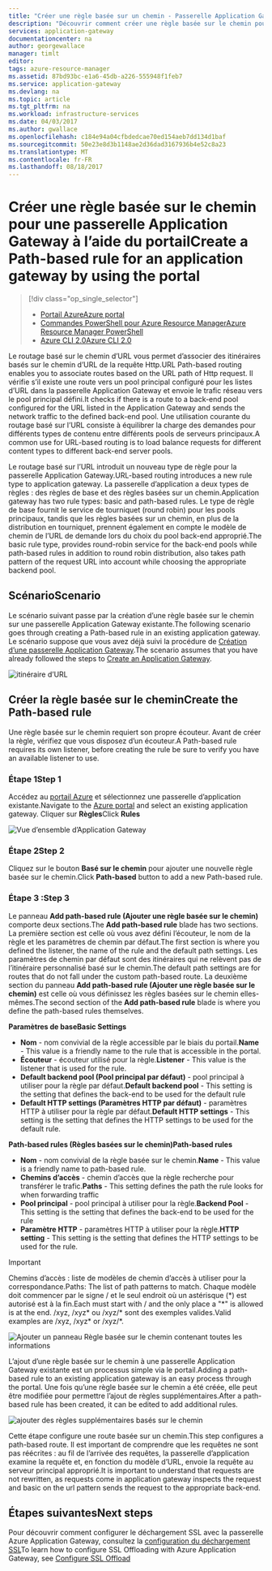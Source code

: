 ```yaml
---
title: "Créer une règle basée sur un chemin - Passerelle Application Gateway Azure - Portail Azure | Microsoft Docs"
description: "Découvrir comment créer une règle basée sur le chemin pour une passerelle Application Gateway à l’aide du portail"
services: application-gateway
documentationcenter: na
author: georgewallace
manager: timlt
editor: 
tags: azure-resource-manager
ms.assetid: 87bd93bc-e1a6-45db-a226-555948f1feb7
ms.service: application-gateway
ms.devlang: na
ms.topic: article
ms.tgt_pltfrm: na
ms.workload: infrastructure-services
ms.date: 04/03/2017
ms.author: gwallace
ms.openlocfilehash: c184e94a04cfbdedcae70ed154aeb7dd134d1baf
ms.sourcegitcommit: 50e23e8d3b1148ae2d36dad3167936b4e52c8a23
ms.translationtype: MT
ms.contentlocale: fr-FR
ms.lasthandoff: 08/18/2017
---
```

# <a name="create-a-path-based-rule-for-an-application-gateway-by-using-the-portal"></a><span data-ttu-id="69a91-103">Créer une règle basée sur le chemin pour une passerelle Application Gateway à l’aide du portail</span><span class="sxs-lookup"><span data-stu-id="69a91-103">Create a Path-based rule for an application gateway by using the portal</span></span>

> [!div class="op_single_selector"]
> * [<span data-ttu-id="69a91-104">Portail Azure</span><span class="sxs-lookup"><span data-stu-id="69a91-104">Azure portal</span></span>](application-gateway-create-url-route-portal.md)
> * [<span data-ttu-id="69a91-105">Commandes PowerShell pour Azure Resource Manager</span><span class="sxs-lookup"><span data-stu-id="69a91-105">Azure Resource Manager PowerShell</span></span>](application-gateway-create-url-route-arm-ps.md)
> * [<span data-ttu-id="69a91-106">Azure CLI 2.0</span><span class="sxs-lookup"><span data-stu-id="69a91-106">Azure CLI 2.0</span></span>](application-gateway-create-url-route-cli.md)

<span data-ttu-id="69a91-107">Le routage basé sur le chemin d’URL vous permet d’associer des itinéraires basés sur le chemin d’URL de la requête Http.</span><span class="sxs-lookup"><span data-stu-id="69a91-107">URL Path-based routing enables you to associate routes based on the URL path of Http request.</span></span> <span data-ttu-id="69a91-108">Il vérifie s’il existe une route vers un pool principal configuré pour les listes d’URL dans la passerelle Application Gateway et envoie le trafic réseau vers le pool principal défini.</span><span class="sxs-lookup"><span data-stu-id="69a91-108">It checks if there is a route to a back-end pool configured for the URL listed in the Application Gateway and sends the network traffic to the defined back-end pool.</span></span> <span data-ttu-id="69a91-109">Une utilisation courante du routage basé sur l’URL consiste à équilibrer la charge des demandes pour différents types de contenu entre différents pools de serveurs principaux.</span><span class="sxs-lookup"><span data-stu-id="69a91-109">A common use for URL-based routing is to load balance requests for different content types to different back-end server pools.</span></span>

<span data-ttu-id="69a91-110">Le routage basé sur l’URL introduit un nouveau type de règle pour la passerelle Application Gateway.</span><span class="sxs-lookup"><span data-stu-id="69a91-110">URL-based routing introduces a new rule type to application gateway.</span></span> <span data-ttu-id="69a91-111">La passerelle d’application a deux types de règles : des règles de base et des règles basées sur un chemin.</span><span class="sxs-lookup"><span data-stu-id="69a91-111">Application gateway has two rule types: basic and path-based rules.</span></span> <span data-ttu-id="69a91-112">Le type de règle de base fournit le service de tourniquet (round robin) pour les pools principaux, tandis que les règles basées sur un chemin, en plus de la distribution en tourniquet, prennent également en compte le modèle de chemin de l’URL de demande lors du choix du pool back-end approprié.</span><span class="sxs-lookup"><span data-stu-id="69a91-112">The basic rule type, provides round-robin service for the back-end pools while path-based rules in addition to round robin distribution, also takes path pattern of the request URL into account while choosing the appropriate backend pool.</span></span>

## <a name="scenario"></a><span data-ttu-id="69a91-113">Scénario</span><span class="sxs-lookup"><span data-stu-id="69a91-113">Scenario</span></span>

<span data-ttu-id="69a91-114">Le scénario suivant passe par la création d’une règle basée sur le chemin sur une passerelle Application Gateway existante.</span><span class="sxs-lookup"><span data-stu-id="69a91-114">The following scenario goes through creating a Path-based rule in an existing application gateway.</span></span>
<span data-ttu-id="69a91-115">Le scénario suppose que vous avez déjà suivi la procédure de [Création d’une passerelle Application Gateway](application-gateway-create-gateway-portal.md).</span><span class="sxs-lookup"><span data-stu-id="69a91-115">The scenario assumes that you have already followed the steps to [Create an Application Gateway](application-gateway-create-gateway-portal.md).</span></span>

![itinéraire d’URL][scenario]

## <span data-ttu-id="69a91-117"><a name="createrule"></a>Créer la règle basée sur le chemin</span><span class="sxs-lookup"><span data-stu-id="69a91-117"><a name="createrule"></a>Create the Path-based rule</span></span>

<span data-ttu-id="69a91-118">Une règle basée sur le chemin requiert son propre écouteur. Avant de créer la règle, vérifiez que vous disposez d’un écouteur.</span><span class="sxs-lookup"><span data-stu-id="69a91-118">A Path-based rule requires its own listener, before creating the rule be sure to verify you have an available listener to use.</span></span>

### <a name="step-1"></a><span data-ttu-id="69a91-119">Étape 1</span><span class="sxs-lookup"><span data-stu-id="69a91-119">Step 1</span></span>

<span data-ttu-id="69a91-120">Accédez au [portail Azure](http://portal.azure.com) et sélectionnez une passerelle d’application existante.</span><span class="sxs-lookup"><span data-stu-id="69a91-120">Navigate to the [Azure portal](http://portal.azure.com) and select an existing application gateway.</span></span> <span data-ttu-id="69a91-121">Cliquer sur **Règles**</span><span class="sxs-lookup"><span data-stu-id="69a91-121">Click **Rules**</span></span>

![Vue d’ensemble d’Application Gateway][1]

### <a name="step-2"></a><span data-ttu-id="69a91-123">Étape 2</span><span class="sxs-lookup"><span data-stu-id="69a91-123">Step 2</span></span>

<span data-ttu-id="69a91-124">Cliquez sur le bouton **Basé sur le chemin** pour ajouter une nouvelle règle basée sur le chemin.</span><span class="sxs-lookup"><span data-stu-id="69a91-124">Click **Path-based** button to add a new Path-based rule.</span></span>

### <a name="step-3"></a><span data-ttu-id="69a91-125">Étape 3 :</span><span class="sxs-lookup"><span data-stu-id="69a91-125">Step 3</span></span>

<span data-ttu-id="69a91-126">Le panneau **Add path-based rule (Ajouter une règle basée sur le chemin)** comporte deux sections.</span><span class="sxs-lookup"><span data-stu-id="69a91-126">The **Add path-based rule** blade has two sections.</span></span> <span data-ttu-id="69a91-127">La première section est celle où vous avez défini l’écouteur, le nom de la règle et les paramètres de chemin par défaut.</span><span class="sxs-lookup"><span data-stu-id="69a91-127">The first section is where you defined the listener, the name of the rule and the default path settings.</span></span> <span data-ttu-id="69a91-128">Les paramètres de chemin par défaut sont des itinéraires qui ne relèvent pas de l’itinéraire personnalisé basé sur le chemin.</span><span class="sxs-lookup"><span data-stu-id="69a91-128">The default path settings are for routes that do not fall under the custom path-based route.</span></span> <span data-ttu-id="69a91-129">La deuxième section du panneau **Add path-based rule (Ajouter une règle basée sur le chemin)** est celle où vous définissez les règles basées sur le chemin elles-mêmes.</span><span class="sxs-lookup"><span data-stu-id="69a91-129">The second section of the **Add path-based rule** blade is where you define the path-based rules themselves.</span></span>

<span data-ttu-id="69a91-130">**Paramètres de base**</span><span class="sxs-lookup"><span data-stu-id="69a91-130">**Basic Settings**</span></span>

* <span data-ttu-id="69a91-131">**Nom** - nom convivial de la règle accessible par le biais du portail.</span><span class="sxs-lookup"><span data-stu-id="69a91-131">**Name** - This value is a friendly name to the rule that is accessible in the portal.</span></span>
* <span data-ttu-id="69a91-132">**Écouteur** - écouteur utilisé pour la règle.</span><span class="sxs-lookup"><span data-stu-id="69a91-132">**Listener** - This value is the listener that is used for the rule.</span></span>
* <span data-ttu-id="69a91-133">**Default backend pool (Pool principal par défaut)** - pool principal à utiliser pour la règle par défaut.</span><span class="sxs-lookup"><span data-stu-id="69a91-133">**Default backend pool** - This setting is the setting that defines the back-end to be used for the default rule</span></span>
* <span data-ttu-id="69a91-134">**Default HTTP settings (Paramètres HTTP par défaut)** - paramètres HTTP à utiliser pour la règle par défaut.</span><span class="sxs-lookup"><span data-stu-id="69a91-134">**Default HTTP settings** - This setting is the setting that defines the HTTP settings to be used for the default rule.</span></span>

<span data-ttu-id="69a91-135">**Path-based rules (Règles basées sur le chemin)**</span><span class="sxs-lookup"><span data-stu-id="69a91-135">**Path-based rules**</span></span>

* <span data-ttu-id="69a91-136">**Nom** - nom convivial de la règle basée sur le chemin.</span><span class="sxs-lookup"><span data-stu-id="69a91-136">**Name** - This value is a friendly name to path-based rule.</span></span>
* <span data-ttu-id="69a91-137">**Chemins d’accès** - chemin d’accès que la règle recherche pour transférer le trafic.</span><span class="sxs-lookup"><span data-stu-id="69a91-137">**Paths** - This setting defines the path the rule looks for when forwarding traffic</span></span>
* <span data-ttu-id="69a91-138">**Pool principal** - pool principal à utiliser pour la règle.</span><span class="sxs-lookup"><span data-stu-id="69a91-138">**Backend Pool** - This setting is the setting that defines the back-end to be used for the rule</span></span>
* <span data-ttu-id="69a91-139">**Paramètre HTTP** - paramètres HTTP à utiliser pour la règle.</span><span class="sxs-lookup"><span data-stu-id="69a91-139">**HTTP setting** - This setting is the setting that defines the HTTP settings to be used for the rule.</span></span>

> [!IMPORTANT]
> <span data-ttu-id="69a91-140">Chemins d’accès : liste de modèles de chemin d’accès à utiliser pour la correspondance.</span><span class="sxs-lookup"><span data-stu-id="69a91-140">Paths: The list of path patterns to match.</span></span> <span data-ttu-id="69a91-141">Chaque modèle doit commencer par le signe / et le seul endroit où un astérisque (\*) est autorisé est à la fin.</span><span class="sxs-lookup"><span data-stu-id="69a91-141">Each must start with / and the only place a "\*" is allowed is at the end.</span></span> <span data-ttu-id="69a91-142">/xyz, /xyz* ou /xyz/* sont des exemples valides.</span><span class="sxs-lookup"><span data-stu-id="69a91-142">Valid examples are /xyz, /xyz* or /xyz/*.</span></span>  

![Ajouter un panneau Règle basée sur le chemin contenant toutes les informations][2]

<span data-ttu-id="69a91-144">L’ajout d’une règle basée sur le chemin à une passerelle Application Gateway existante est un processus simple via le portail.</span><span class="sxs-lookup"><span data-stu-id="69a91-144">Adding a path-based rule to an existing application gateway is an easy process through the portal.</span></span> <span data-ttu-id="69a91-145">Une fois qu’une règle basée sur le chemin a été créée, elle peut être modifiée pour permettre l’ajout de règles supplémentaires.</span><span class="sxs-lookup"><span data-stu-id="69a91-145">After a path-based rule has been created, it can be edited to add additional rules.</span></span> 

![ajouter des règles supplémentaires basés sur le chemin][3]

<span data-ttu-id="69a91-147">Cette étape configure une route basée sur un chemin.</span><span class="sxs-lookup"><span data-stu-id="69a91-147">This step configures a path-based route.</span></span> <span data-ttu-id="69a91-148">Il est important de comprendre que les requêtes ne sont pas réécrites : au fil de l’arrivée des requêtes, la passerelle d’application examine la requête et, en fonction du modèle d’URL, envoie la requête au serveur principal approprié.</span><span class="sxs-lookup"><span data-stu-id="69a91-148">It is important to understand that requests are not rewritten, as requests come in application gateway inspects the request and basic on the url pattern sends the request to the appropriate back-end.</span></span>

## <a name="next-steps"></a><span data-ttu-id="69a91-149">Étapes suivantes</span><span class="sxs-lookup"><span data-stu-id="69a91-149">Next steps</span></span>

<span data-ttu-id="69a91-150">Pour découvrir comment configurer le déchargement SSL avec la passerelle Azure Application Gateway, consultez la [configuration du déchargement SSL](application-gateway-ssl-portal.md)</span><span class="sxs-lookup"><span data-stu-id="69a91-150">To learn how to configure SSL Offloading with Azure Application Gateway, see [Configure SSL Offload](application-gateway-ssl-portal.md)</span></span>

[1]: ./media/application-gateway-create-url-route-portal/figure1.png
[2]: ./media/application-gateway-create-url-route-portal/figure2.png
[3]: ./media/application-gateway-create-url-route-portal/figure3.png
[scenario]: ./media/application-gateway-create-url-route-portal/scenario.png
